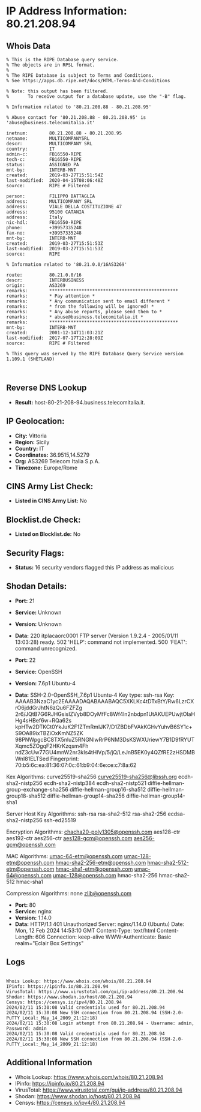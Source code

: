 # IP Address Information: 80.21.208.94

## Whois Data
```
% This is the RIPE Database query service.
% The objects are in RPSL format.
%
% The RIPE Database is subject to Terms and Conditions.
% See https://apps.db.ripe.net/docs/HTML-Terms-And-Conditions

% Note: this output has been filtered.
%       To receive output for a database update, use the "-B" flag.

% Information related to '80.21.208.88 - 80.21.208.95'

% Abuse contact for '80.21.208.88 - 80.21.208.95' is 'abuse@business.telecomitalia.it'

inetnum:        80.21.208.88 - 80.21.208.95
netname:        MULTICOMPANYSRL
descr:          MULTICOMPANY SRL
country:        IT
admin-c:        FB16550-RIPE
tech-c:         FB16550-RIPE
status:         ASSIGNED PA
mnt-by:         INTERB-MNT
created:        2019-03-27T15:51:54Z
last-modified:  2020-04-15T08:06:48Z
source:         RIPE # Filtered

person:         FILIPPO BATTAGLIA
address:        MULTICOMPANY SRL
address:        VIALE DELLA COSTITUZIONE 47
address:        95100 CATANIA
address:        Italy
nic-hdl:        FB16550-RIPE
phone:          +39957335248
fax-no:         +39957335248
mnt-by:         INTERB-MNT
created:        2019-03-27T15:51:53Z
last-modified:  2019-03-27T15:51:53Z
source:         RIPE

% Information related to '80.21.0.0/16AS3269'

route:          80.21.0.0/16
descr:          INTERBUSINESS
origin:         AS3269
remarks:        ************************************************
remarks:        * Pay attention *
remarks:        * Any communication sent to email different *
remarks:        * from the following will be ignored! *
remarks:        * Any abuse reports, please send them to *
remarks:        * abuse@business.telecomitalia.it *
remarks:        ************************************************
mnt-by:         INTERB-MNT
created:        2001-12-14T11:03:21Z
last-modified:  2017-07-17T12:28:09Z
source:         RIPE # Filtered

% This query was served by the RIPE Database Query Service version 1.109.1 (SHETLAND)



```
## Reverse DNS Lookup
- **Result:** host-80-21-208-94.business.telecomitalia.it.

## IP Geolocation:
- **City:** Vittoria
- **Region:** Sicily
- **Country:** IT
- **Coordinates:** 36.9515,14.5279
- **Org:** AS3269 Telecom Italia S.p.A.
- **Timezone:** Europe/Rome

## CINS Army List Check:
- **Listed in CINS Army List:** 
No

## Blocklist.de Check:
- **Listed on Blocklist.de:** 
No

## Security Flags:
- **Status:** 16 security vendors flagged this IP address as malicious

## Shodan Details:
- **Port:** 21
- **Service:** Unknown
- **Version:** Unknown
- **Data:** 220 itplacaorc0001 FTP server (Version 1.9.2.4 - 2005/01/11 13:03:28) ready.
502 'HELP': command not implemented.
500 'FEAT': command unrecognized.


- **Port:** 22
- **Service:** OpenSSH
- **Version:** 7.6p1 Ubuntu-4
- **Data:** SSH-2.0-OpenSSH_7.6p1 Ubuntu-4
Key type: ssh-rsa
Key: AAAAB3NzaC1yc2EAAAADAQABAAABAQC5XKLKc4tDTxBtY/Rw6LzrCXrO6jddGrJhtN6zQu6FZFZg
2r6/JQtB7G6RJHGsisIZVyb8DOyMfFc8Wf4ln2nbdpn1UtAKUEPUwjtOlaHHg4sHBef6w+RQa62s
kpHTw2DTKCt0YkJuK2F1ZTmRmIJK7/D1ZBDbFVAkKGHvYuhvB6SY1c+S9OA89ixTBZiOxKmNZ5ZK
98PNWpgcBC8TX5nluZ5RNGNlwRrP6NM3DsKSWXUriewY7B1D9fRYUTXqmc5ZOgqF2HKrKzqsm4Fh
ndZ3cUw77GU4mnW2nr3kIs4tHlVp/5/jQ/LeJnB5EK0y4QZfRE2zHSDMBWnI81ELTSed
Fingerprint: 70:b5:6c:ea:81:36:07:0c:61:b9:04:6e:ce:c7:8a:62

Kex Algorithms:
	curve25519-sha256
	curve25519-sha256@libssh.org
	ecdh-sha2-nistp256
	ecdh-sha2-nistp384
	ecdh-sha2-nistp521
	diffie-hellman-group-exchange-sha256
	diffie-hellman-group16-sha512
	diffie-hellman-group18-sha512
	diffie-hellman-group14-sha256
	diffie-hellman-group14-sha1

Server Host Key Algorithms:
	ssh-rsa
	rsa-sha2-512
	rsa-sha2-256
	ecdsa-sha2-nistp256
	ssh-ed25519

Encryption Algorithms:
	chacha20-poly1305@openssh.com
	aes128-ctr
	aes192-ctr
	aes256-ctr
	aes128-gcm@openssh.com
	aes256-gcm@openssh.com

MAC Algorithms:
	umac-64-etm@openssh.com
	umac-128-etm@openssh.com
	hmac-sha2-256-etm@openssh.com
	hmac-sha2-512-etm@openssh.com
	hmac-sha1-etm@openssh.com
	umac-64@openssh.com
	umac-128@openssh.com
	hmac-sha2-256
	hmac-sha2-512
	hmac-sha1

Compression Algorithms:
	none
	zlib@openssh.com


- **Port:** 80
- **Service:** nginx
- **Version:** 1.14.0
- **Data:** HTTP/1.1 401 Unauthorized
Server: nginx/1.14.0 (Ubuntu)
Date: Mon, 12 Feb 2024 14:53:10 GMT
Content-Type: text/html
Content-Length: 606
Connection: keep-alive
WWW-Authenticate: Basic realm="Eclair Box Settings"



## Logs
```

Whois Lookup: https://www.whois.com/whois/80.21.208.94
IPinfo: https://ipinfo.io/80.21.208.94
VirusTotal: https://www.virustotal.com/gui/ip-address/80.21.208.94
Shodan: https://www.shodan.io/host/80.21.208.94
Censys: https://censys.io/ipv4/80.21.208.94
2024/02/11 15:30:08 Valid credentials used for 80.21.208.94
2024/02/11 15:30:08 New SSH connection from 80.21.208.94 (SSH-2.0-PuTTY_Local:_May_14_2009_21:12:18)
2024/02/11 15:30:08 Login attempt from 80.21.208.94 - Username: admin, Password: admin
2024/02/11 15:30:08 Valid credentials used for 80.21.208.94
2024/02/11 15:30:08 New SSH connection from 80.21.208.94 (SSH-2.0-PuTTY_Local:_May_14_2009_21:12:18)

```
## Additional Information
- Whois Lookup: https://www.whois.com/whois/80.21.208.94
- IPinfo: https://ipinfo.io/80.21.208.94
- VirusTotal: https://www.virustotal.com/gui/ip-address/80.21.208.94
- Shodan: https://www.shodan.io/host/80.21.208.94
- Censys: https://censys.io/ipv4/80.21.208.94

